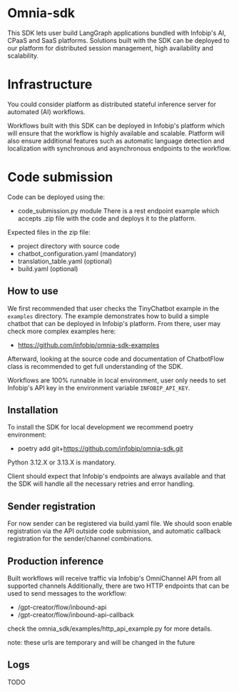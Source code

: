 # Omnia-sdk

This SDK lets user build LangGraph applications bundled with Infobip's AI, CPaaS and SaaS platforms.
Solutions built with the SDK can be deployed to our platform for distributed session management, high availability and
scalability.

# Infrastructure

You could consider platform as distributed stateful inference server for automated (AI) workflows.

Workflows built with this SDK can be deployed in Infobip's platform which will ensure that the workflow is highly
available and scalable.
Platform will also ensure additional features such as automatic language detection and localization with synchronous and
asynchronous endpoints to the workflow.

# Code submission

Code can be deployed using the:

- code_submission.py module
  There is a rest endpoint example which accepts .zip file with the code and deploys it to the platform.

Expected files in the zip file:

- project directory with source code
- chatbot_configuration.yaml (mandatory)
- translation_table.yaml (optional)
- build.yaml (optional)

## How to use

We first recommended that user checks the TinyChatbot example in the `examples` directory.
The example demonstrates how to build a simple chatbot that can be deployed in Infobip's platform.
From there, user may check more complex examples here:

- https://github.com/infobip/omnia-sdk-examples

Afterward, looking at the source code and documentation of ChatbotFlow class is recommended to get full understanding of
the SDK.

Workflows are 100% runnable in local environment, user only needs to set Infobip's API key in the environment variable
`INFOBIP_API_KEY`.

## Installation

To install the SDK for local development we recommend poetry environment:

- poetry add git+https://github.com/infobip/omnia-sdk.git

Python 3.12.X or 3.13.X is mandatory.

Client should expect that Infobip's endpoints are always available and that the SDK will handle all the necessary
retries and error handling.

## Sender registration

For now sender can be registered via build.yaml file.
We should soon enable registration via the API outside code submission, and automatic callback registration for the
sender/channel combinations.

## Production inference

Built workflows will receive traffic via Infobip's OmniChannel API from all supported channels
Additionally, there are two HTTP endpoints that can be used to send messages to the workflow:
  - /gpt-creator/flow/inbound-api
  - /gpt-creator/flow/inbound-api-callback

check the omnia_sdk/examples/http_api_example.py for more details.

note: these urls are temporary and will be changed in the future

## Logs
TODO

